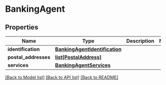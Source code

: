 # BankingAgent

## Properties
Name | Type | Description | Notes
------------ | ------------- | ------------- | -------------
**identification** | [**BankingAgentIdentification**](BankingAgentIdentification.md) |  | 
**postal_addresses** | [**list[PostalAddress]**](PostalAddress.md) |  | 
**services** | [**BankingAgentServices**](BankingAgentServices.md) |  | 

[[Back to Model list]](../README.md#documentation-for-models) [[Back to API list]](../README.md#documentation-for-api-endpoints) [[Back to README]](../README.md)

